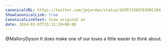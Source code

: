 ```yaml
---
canonicalURL: https://twitter.com/jmjordan/status/420573389703901184
ShowCanonicalLink: true
CanonicalLinkText: View original on
date: 2014-01-07T15:11:24+00:00
---
```

@MalloryDyson It does make one of our loses a little easier to think about.
